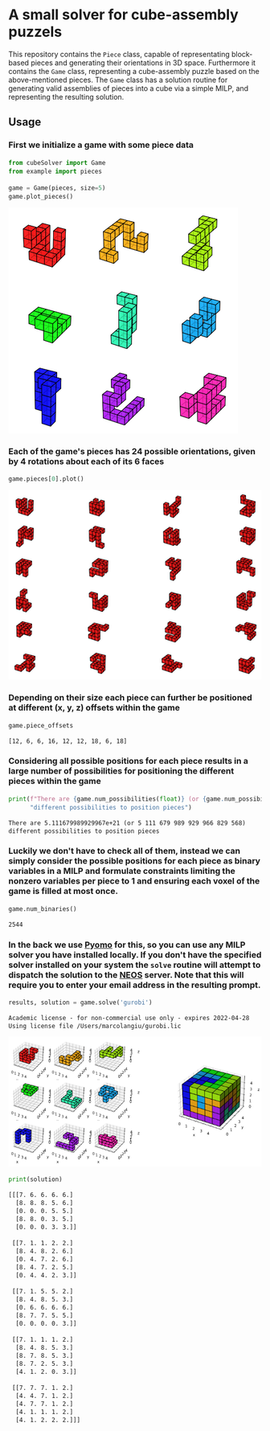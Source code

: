 # A small solver for cube-assembly puzzels

This repository contains the `Piece` class, capable of representating block-based pieces and generating their orientations in 3D space.
Furthermore it contains the `Game` class, representing a cube-assembly puzzle based on the above-mentioned pieces.
The `Game` class has a solution routine for generating valid assemblies of pieces into a cube via a simple MILP, and representing the resulting solution.

## Usage

### First we initialize a game with some piece data


```python
from cubeSolver import Game
from example import pieces

game = Game(pieces, size=5)
game.plot_pieces()
```


    
![png](README_files/README_3_0.png)
    


### Each of the game's pieces has 24 possible orientations, given by 4 rotations about each of its 6 faces


```python
game.pieces[0].plot()
```


    
![png](README_files/README_5_0.png)
    


### Depending on their size each piece can further be positioned at different (x, y, z) offsets within the game


```python
game.piece_offsets
```




    [12, 6, 6, 16, 12, 12, 18, 6, 18]



### Considering all possible positions for each piece results in a large number of possibilities for positioning the different pieces within the game


```python
print(f"There are {game.num_possibilities(float)} (or {game.num_possibilities(str)}) "
      "different possibilities to position pieces")
```

    There are 5.111679989929967e+21 (or 5 111 679 989 929 966 829 568) different possibilities to position pieces


### Luckily we don't have to check all of them, instead we can simply consider the possible positions for each piece as binary variables in a MILP and formulate constraints limiting the nonzero variables per piece to 1 and ensuring each voxel of the game is filled at most once.


```python
game.num_binaries()
```




    2544



### In the back we use [Pyomo](http://www.pyomo.org/) for this, so you can use any MILP solver you have installed locally. If you don't have the specified solver installed on your system the `solve` routine will attempt to dispatch the solution to the [NEOS](https://neos-server.org/neos/solvers/index.html) server. Note that this will require you to enter your email address in the resulting prompt.


```python
results, solution = game.solve('gurobi')
```

    Academic license - for non-commercial use only - expires 2022-04-28
    Using license file /Users/marcolangiu/gurobi.lic



    
![png](README_files/README_13_1.png)
    



```python
print(solution)
```

    [[[7. 6. 6. 6. 6.]
      [8. 8. 8. 5. 6.]
      [0. 0. 0. 5. 5.]
      [8. 8. 0. 3. 5.]
      [0. 0. 0. 3. 3.]]
    
     [[7. 1. 1. 2. 2.]
      [8. 4. 8. 2. 6.]
      [0. 4. 7. 2. 6.]
      [8. 4. 7. 2. 5.]
      [0. 4. 4. 2. 3.]]
    
     [[7. 1. 5. 5. 2.]
      [8. 4. 8. 5. 3.]
      [0. 6. 6. 6. 6.]
      [8. 7. 7. 5. 5.]
      [0. 0. 0. 0. 3.]]
    
     [[7. 1. 1. 1. 2.]
      [8. 4. 8. 5. 3.]
      [8. 7. 8. 5. 3.]
      [8. 7. 2. 5. 3.]
      [4. 1. 2. 0. 3.]]
    
     [[7. 7. 7. 1. 2.]
      [4. 4. 7. 1. 2.]
      [4. 7. 7. 1. 2.]
      [4. 1. 1. 1. 2.]
      [4. 1. 2. 2. 2.]]]

